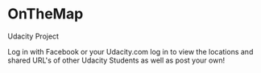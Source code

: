 # OnTheMap
Udacity Project 


Log in with Facebook or your Udacity.com log in to view the locations and shared URL's of other Udacity Students as well as post your own!

